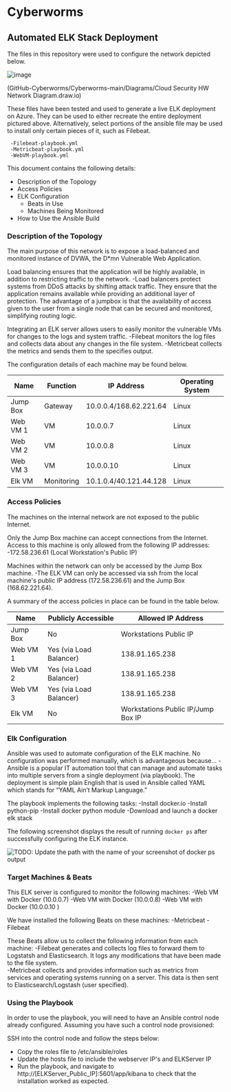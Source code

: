 # Cyberworms
## Automated ELK Stack Deployment

The files in this repository were used to configure the network depicted below.

![image](https://user-images.githubusercontent.com/75343261/119215004-ce11cb00-ba98-11eb-88cd-eea37c21cbcd.png)

(GitHub-Cyberworms/Cyberworms-main/Diagrams/Cloud Security HW Network Diagram.draw.io)

These files have been tested and used to generate a live ELK deployment on Azure. They can be used to either recreate the entire deployment pictured above. Alternatively, select portions of the ansible file may be used to install only certain pieces of it, such as Filebeat.

 	 -Filebeat-playbook.yml
 	 -Metricbeat-playbook.yml
	 -WebVM-playbook.yml

This document contains the following details:
- Description of the Topology
- Access Policies
- ELK Configuration
  - Beats in Use
  - Machines Being Monitored
- How to Use the Ansible Build


### Description of the Topology

The main purpose of this network is to expose a load-balanced and monitored instance of DVWA, the D*mn Vulnerable Web Application.

Load balancing ensures that the application will be highly available, in addition to restricting traffic to the network.
-Load balancers protect systems from DDoS attacks by shifting attack traffic. They ensure that the application remains available while providing 
an additional layer of protection. The advantage of a jumpbox is that the availability of access given to the user from a single node that can be secured and monitored, simplifying 
routing logic.  

Integrating an ELK server allows users to easily monitor the vulnerable VMs for changes to the logs and system traffic.
    	-Filebeat monitors the log files and collects data about any changes in the file system. 
 	-Metricbeat collects the metrics and sends them to the specifies output. 

The configuration details of each machine may be found below.

| Name     | Function   | IP Address             | Operating System |
|----------|------------|------------------------|------------------|
| Jump Box | Gateway    | 10.0.0.4/168.62.221.64 | Linux            |
| Web VM 1 | VM         | 10.0.0.7               | Linux            |
| Web VM 2 | VM         | 10.0.0.8               | Linux            |
| Web VM 3 | VM         | 10.0.0.10              | Linux            |
| Elk VM   | Monitoring | 10.1.0.4/40.121.44.128 | Linux            |

### Access Policies

The machines on the internal network are not exposed to the public Internet. 

Only the Jump Box machine can accept connections from the Internet. Access to this machine is only allowed from the following IP addresses:
 -172.58.236.61 (Local Workstation's Public IP)

Machines within the network can only be accessed by the Jump Box machine.
 -The ELK VM can only be accessed via ssh from the local machine's public IP address (172.58.236.61) and the Jump Box (168.62.221.64).

A summary of the access policies in place can be found in the table below.

| Name     | Publicly Accessible     | Allowed IP Address                 |
|----------|-------------------------|------------------------------------|
| Jump Box | No                      | Workstations Public IP             |
| Web VM 1 | Yes (via Load Balancer) | 138.91.165.238                     |
| Web VM 2 | Yes (via Load Balancer) | 138.91.165.238                     |
| Web VM 3 | Yes (via Load Balancer) | 138.91.165.238                                 |
| Elk VM   | No                      | Workstations Public IP/Jump Box IP |


### Elk Configuration

Ansible was used to automate configuration of the ELK machine. No configuration was performed manually, which is advantageous because...
 	-Ansible is a popular IT automation tool that can manage and automate tasks into multiple servers from a single deployment (via playbook).
The deployment is simple plain English  that is used in Ansible called YAML which stands for “YAML Ain’t Markup Language.” 


The playbook implements the following tasks:
-Install docker.io
-Install python-pip
-Install docker python module
-Download and launch a docker elk stack

The following screenshot displays the result of running `docker ps` after successfully configuring the ELK instance.

![TODO: Update the path with the name of your screenshot of docker ps output](Images/docker_ps_output.png)

### Target Machines & Beats
This ELK server is configured to monitor the following machines:
     -Web VM with Docker (10.0.0.7)
     -Web VM with Docker (10.0.0.8)
     -Web VM with Docker (10.0.0.10 )

We have installed the following Beats on these machines:
     -Metricbeat
     -Filebeat

These Beats allow us to collect the following information from each machine:
     -Filebeat generates and collects log files to forward them to Logstatsh and Elasticsearch. It logs any modifications that have been made to the file system.  
     -Metricbeat collects and provides information such as metrics from services and operating systems running on a server. This data is then sent to Elasticsearch/Logstash (user specified).

### Using the Playbook
In order to use the playbook, you will need to have an Ansible control node already configured. Assuming you have such a control node provisioned: 

SSH into the control node and follow the steps below:
- Copy the roles file to /etc/ansible/roles
- Update the hosts file to include the webserver IP's and ELKServer IP
- Run the playbook, and navigate to http://[ELKServer_Public_IP]:5601/app/kibana to check that the installation worked as expected.
